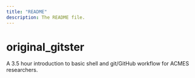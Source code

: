 ```yaml
---
title: "README"
description: The README file.
---
```

# original_gitster
A 3.5 hour introduction to basic shell and git/GitHub workflow for ACMES researchers.

